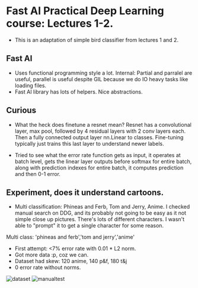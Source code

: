 # Fast AI Practical Deep Learning course: Lectures 1-2.
- This is an adaptation of simple bird classifier from lectures 1 and 2.

## Fast AI
- Uses functional programming style a lot. Internal: Partial and parralel are useful, parallel is useful despite GIL because we do IO heavy tasks like loading files.
- Fast AI library has lots of helpers. Nice abstractions.

## Curious
- What the heck does finetune a resnet mean? Resnet has a convolutional layer, max pool, followed by 4 residual layers with 2 conv layers each. Then a fully connected output layer nn.Linear to classes. Fine-tuning typically just trains this last layer to understand newer labels.

- Tried to see what the error rate function gets as input, it operates at batch level, gets the linear layer outputs before softmax for entire batch, along with prediction indexes for entire batch, it computes prediction and then 0-1 error.

## Experiment, does it understand cartoons.
- Multi classification: Phineas and Ferb, Tom and Jerry, Anime. I checked manual search on DDG, and its probably not going to be easy as it not simple close up pictures. There's lots of different characters. I wasn't able to "prompt" it to get a single character for some reason.
 
 Multi class: 'phineas and ferb','tom and jerry','anime'
  * First attempt: <7% error rate with 0.01 * L2 norm.
  * Got more data :p, coz we can.
  * Dataset had skew: 120 anime, 140 p&f, 180 t&j
  * 0 error rate without norms.
  

![dataset](./Screenshots/Screenshot%202025-08-03%20at%2012.34.16 AM.png "dataset")
![manualtest](./Screenshots/Screenshot%202025-08-03%20at%2012.46.34 AM.png "perry the platypus")
